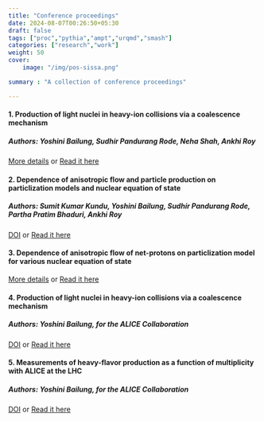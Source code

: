 ```yaml
---
title: "Conference proceedings"
date: 2024-08-07T00:26:50+05:30
draft: false
tags: ["proc","pythia","ampt","urqmd","smash"]
categories: ["research","work"]
weight: 50
cover:
    image: "/img/pos-sissa.png"

summary : "A collection of conference proceedings"

---
```


#### 1. Production of light nuclei in heavy-ion collisions via a coalescence mechanism

##### Authors: Yoshini Bailung, Sudhir Pandurang Rode, Neha Shah, Ankhi Roy

[More details](http://sympnp.org/proceedings/67/E84)
or
<a href="/pdfs/proceedings/DAE2023.pdf" class="btn btn-primary" target="_blank">Read it here</a>

#### 2. Dependence of anisotropic flow and particle production on particlization models and nuclear equation of state
##### Authors: Sumit Kumar Kundu, Yoshini Bailung, Sudhir Pandurang Rode, Partha Pratim Bhaduri, Ankhi Roy

[DOI](https://www.worldscientific.com/doi/10.1142/S0218301322500975)
or
<a href="/pdfs/proceedings/hotqcdmatter.pdf" class="btn btn-primary" target="_blank">Read it here</a>


#### 3. Dependence of anisotropic flow of net-protons on particlization model for various nuclear equation of state

[More details](https://inspirehep.net/files/9e90a8d1fa379336623fc50a47c80106)
or
<a href="/pdfs/proceedings/DAE2021.pdf" class="btn btn-primary" target="_blank">Read it here</a>

#### 4. Production of light nuclei in heavy-ion collisions via a coalescence mechanism

##### Authors: Yoshini Bailung, for the ALICE Collaboration

[DOI](https://scipost.org/10.21468/SciPostPhysProc.10.033)
or
<a href="/pdfs/proceedings/SciPostPhysProc_10_033.pdf" class="btn btn-primary" target="_blank">Read it here</a>

#### 5. Measurements of heavy-flavor production as a function of multiplicity with ALICE at the LHC

##### Authors: Yoshini Bailung, for the ALICE Collaboration


[DOI](https://pos.sissa.it/397/190)
or
<a href="/pdfs/proceedings/pos-lhcp.pdf" class="btn btn-primary" target="_blank">Read it here</a>